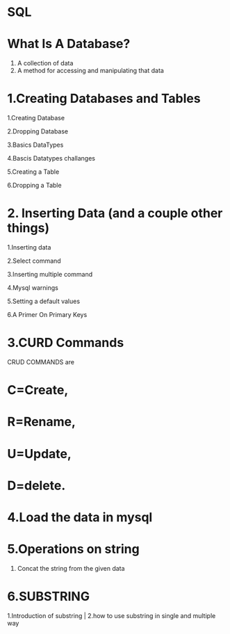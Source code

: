 # SQL 
# What Is A Database?
1. A collection of data
2. A method for accessing and manipulating that data

# 1.Creating Databases and Tables 
1.Creating Database

2.Dropping Database

3.Basics DataTypes

4.Bascis Datatypes challanges  

5.Creating a Table  

6.Dropping a Table  

# 2. Inserting Data (and a couple other things)
1.Inserting data 

2.Select command

3.Inserting multiple command

4.Mysql warnings

5.Setting a default values

6.A Primer On Primary Keys

# 3.CURD Commands
CRUD COMMANDS are 
  # C=Create,
  # R=Rename,
  # U=Update,
  # D=delete.

# 4.Load the data in mysql
# 5.Operations on string
1. Concat the string from the given data

# 6.SUBSTRING 
1.Introduction of substring | 2.how to use substring in single and multiple way 


